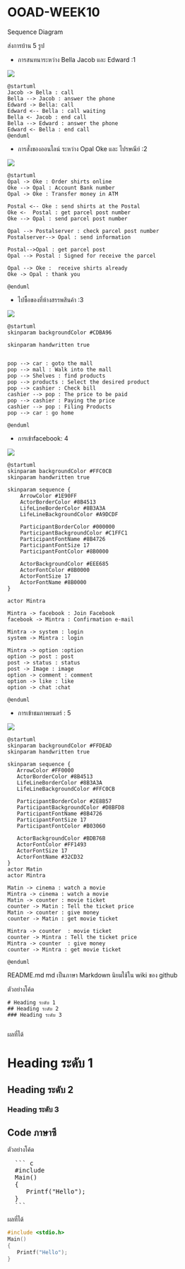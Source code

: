 # OOAD-WEEK10
Sequence Diagram

ส่งการบ้าน 5 รูป
* การสนทนาระหว่าง Bella Jacob และ Edward :1 

![](http://www.plantuml.com/plantuml/img/RO_12O0m34NldI8BP04HAO8NjuWsg12hr4hNjz0IKBmbFxptYRqYXNZlOaQQZmcmWvv521gOISIK1NDSxWsGln87Y2l3kHwUZHbSek0KhMHDMyIN4H9jSVDBDRUeOlRksraTFwLgLxdYDa_veGS0)

 ```
@startuml
Jacob -> Bella : call
Bella --> Jacob : answer the phone
Edward -> Bella: call
Edward <-- Bella : call waiting
Bella <- Jacob : end call
Bella --> Edward : answer the phone
Edward <- Bella : end call
@enduml
 ```
* การสั่งของออนไลน์ ระหว่าง Opal Oke และ ไปรษณีย์ :2

![](http://www.plantuml.com/plantuml/img/RP5HZiCW34J_ESLSW0j4rQhT_rLMsbw04hT18IO2KYctNoUGgehwYNcU6Tldb4tCy-XLEnaF_OLs83HeOqSHgNSn9mJsZacjFtebLhB1nTemSyQtuG4yZpTfEAXSe-5qb_eOc1OunkNwezHl45UFazQLIyJTRcOoSayepEPvqgXFGH-KCPbeoMEIMZK-Pji4Fs0rdu15C55yIhm6jYSxVEfuvuu6ZkyXZYQxmFjGWbJY4FJeBCIVUp1r40r4ikIUj4rUcjwYbXszc7rFFfBfbZBvArVkrsiiOLRgB17biFy0)

 ```
 @startuml
Opal -> Oke : Order shirts online
Oke --> Opal : Account Bank number 
Opal -> Oke : Transfer money in ATM

Postal <-- Oke : send shirts at the Postal
Oke <-  Postal : get parcel post number
Oke --> Opal : send parcel post number

Opal --> Postalserver : check parcel post number
Postalserver--> Opal : send information

Postal-->Opal : get parcel post
Opal --> Postal : Signed for receive the parcel

Opal --> Oke :  receive shirts already
Oke -> Opal : thank you

@enduml
 
  ```
* ไปซื้อของที่ห้างสรรพสินค้า :3

![](http://www.plantuml.com/plantuml/img/RP31QiGm34Jl_Wf1ptijT0zbsvIU5xRGisAhiOXZ6rbfwTzN2IGi9JT9ynWDSscAelEKN1ivLnISe4S_3bBc7BgIYi13z_RwylJexf28EVm8gr86bPcSSxLKE9sUmQF06OQY1JGIJ9ZIhYsBYP-OHk1yHDmYfMzg1drn3b2bXDbhs_NjOC2D4dbTBG8r5jhnkomjCYrvkaX-X9xjrNPSxGmymuTPL65FO95wcv73WSSLVpaFwyELFd1wvxGWr_-njr8WbidAkb0ErlaV)


```
@startuml
skinparam backgroundColor #CDBA96

skinparam handwritten true


pop --> car : goto the mall
pop --> mall : Walk into the mall
pop --> Shelves : find products
pop --> products : Select the desired product
pop --> cashier : Check bill
cashier --> pop : The price to be paid
pop --> cashier : Paying the price
cashier --> pop : Filing Products
pop --> car : go home

@enduml
```
* การเข้าfacebook: 4

![](http://www.plantuml.com/plantuml/img/RLBRQiCm37sklyAmvqAphfVrOJHD4zZenc1Vu2PgQn9RcUrGjh5_dvsumKtdXqWwv-X8WgorOSeqeYAwvB9cYWcwPtbvLDZ88i4A5RtBicIIR0B5YSdYhBWn8AbH3P20q_3PWCo1_f1Hh1IUlKcKFawop6AvGRL1LO3op7BpC8kcPBJZ1zXn2GDo6a_ZW1mk5pzkawtr9QDtUmdFUSsakRAOjE-Q7xeaaJqokj9aACqR4z0kkBYVtv0V_1jejBZ1-ysxiPUJXoFJD9qlPvxzfw_7-pazSbch5VuImXn1NxaqYX7IHJf-eWUMmnwnf2lwWbpIpDUa9wp8orSqGNdWIZ33KL8O2yQhq4n_QGF2wYeySaby6HfqHD22TUkrwYBnfILgrCOsk43QtFaRPXfjqIxfyMV1Zc1XxcBWaQCG89sDpmAkugLhSI7iE34hTr_IlJN8mlxxVm00)

```
@startuml
skinparam backgroundColor #FFC0CB
skinparam handwritten true

skinparam sequence {
	ArrowColor #1E90FF
	ActorBorderColor #8B4513
	LifeLineBorderColor #8B3A3A
	LifeLineBackgroundColor #A9DCDF
	
	ParticipantBorderColor #000000
	ParticipantBackgroundColor #C1FFC1
	ParticipantFontName #8B4726
	ParticipantFontSize 17
	ParticipantFontColor #8B0000
	
	ActorBackgroundColor #EEE685
	ActorFontColor #8B0000
	ActorFontSize 17
	ActorFontName #8B0000
}

actor Mintra

Mintra -> facebook : Join Facebook
facebook -> Mintra : Confirmation e-mail

Mintra -> system : login
system -> Mintra : login

Mintra -> option :option
option -> post : post
post -> status : status
post -> Image : image
option -> comment : comment
option -> like : like
option -> chat :chat

@enduml
```
* การเข้าชมภาพยนตร์ : 5

![](http://www.plantuml.com/plantuml/img/VPDVRu8m5CMVwQUuoPwN8AWm7nOfo9DRbcnVe9OxROJMrQBPbdttLVaJ4BLFv9pJtpst2VEzOTgKHKxsMo5tJBC2LenlrrgLCejLhZGyf6coY99EOiDaTjJ269HWT8cau-tngqJ94Nw94scjZYt4jSTgt2XDbSvGrqv8nvEHJvob-CIba7XX-f4VTSnXkTYDAN68ysOt4Lpic3GzXBS8wIJe-vUK9AHf4lOogPBcbHLuBXXuqu7vBduGHi50hv7KzTsfUofMhNmvaYOqcDBQxTnBqz7uoU_exPnMgMhvNfpu7laZxAJ32pD2Djz26iq8EMlm-0pSFbt1O0P7PlW661Jg891KkNk15c2R6zGsS3R0Bhn5GnhP9ghe33umpy5icWZijE1NGMjnG4kJ-7qDixPNUwEWsxREtwjJXM_skSQwqQWX3IfLPuuoit_GFm00)
 
 ```
 @startuml
skinparam backgroundColor #FFDEAD
skinparam handwritten true

skinparam sequence {
	ArrowColor #FF0000
	ActorBorderColor #8B4513
	LifeLineBorderColor #8B3A3A
	LifeLineBackgroundColor #FFC0CB
	
	ParticipantBorderColor #2E8B57
	ParticipantBackgroundColor #D8BFD8
	ParticipantFontName #8B4726
	ParticipantFontSize 17
	ParticipantFontColor #B03060
	
	ActorBackgroundColor #BDB76B
	ActorFontColor #FF1493
	ActorFontSize 17
	ActorFontName #32CD32
}
actor Matin
actor Mintra

Matin -> cinema : watch a movie
Mintra -> cinema : watch a movie
Matin -> counter : movie ticket
counter -> Matin : Tell the ticket price
Matin -> counter : give money
counter -> Matin : get movie ticket
 
Mintra -> counter  : movie ticket
counter -> Mintra : Tell the ticket price
Mintra -> counter  : give money
counter -> Mintra : get movie ticket

@enduml
 ```









README.md 
md เป็นภาษา Markdown นิยมใช้ใน wiki ของ github 

ตัวอย่างโค้ด
```
# Heading ระดับ 1 
## Heading ระดับ 2
### Heading ระดับ 3
 
```

ผลที่ได้
# Heading ระดับ 1 
## Heading ระดับ 2
### Heading ระดับ 3


## Code ภาษาซี

ตัวอย่างโค้ด
<pre>
  ``` c
  #include <stdio.h>
  Main()
  {
     Printf("Hello");
  }
  ```
</pre> 
ผลที่ได้
  ``` c
  #include <stdio.h>
  Main()
  {
     Printf("Hello");
  }
  ```
 
